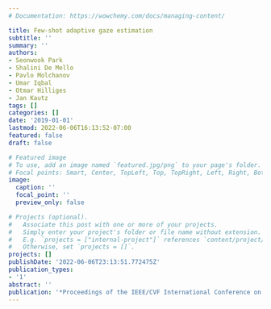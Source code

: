 ```yaml
---
# Documentation: https://wowchemy.com/docs/managing-content/

title: Few-shot adaptive gaze estimation
subtitle: ''
summary: ''
authors:
- Seonwook Park
- Shalini De Mello
- Pavlo Molchanov
- Umar Iqbal
- Otmar Hilliges
- Jan Kautz
tags: []
categories: []
date: '2019-01-01'
lastmod: 2022-06-06T16:13:52-07:00
featured: false
draft: false

# Featured image
# To use, add an image named `featured.jpg/png` to your page's folder.
# Focal points: Smart, Center, TopLeft, Top, TopRight, Left, Right, BottomLeft, Bottom, BottomRight.
image:
  caption: ''
  focal_point: ''
  preview_only: false

# Projects (optional).
#   Associate this post with one or more of your projects.
#   Simply enter your project's folder or file name without extension.
#   E.g. `projects = ["internal-project"]` references `content/project/deep-learning/index.md`.
#   Otherwise, set `projects = []`.
projects: []
publishDate: '2022-06-06T23:13:51.772475Z'
publication_types:
- '1'
abstract: ''
publication: '*Proceedings of the IEEE/CVF International Conference on Computer Vision*'
---
```

